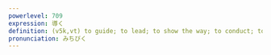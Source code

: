 ```yaml
---
powerlevel: 709
expression: 導く
definition: (v5k,vt) to guide; to lead; to show the way; to conduct; to derive; to deduce; (P)
pronunciation: みちびく
---
```

